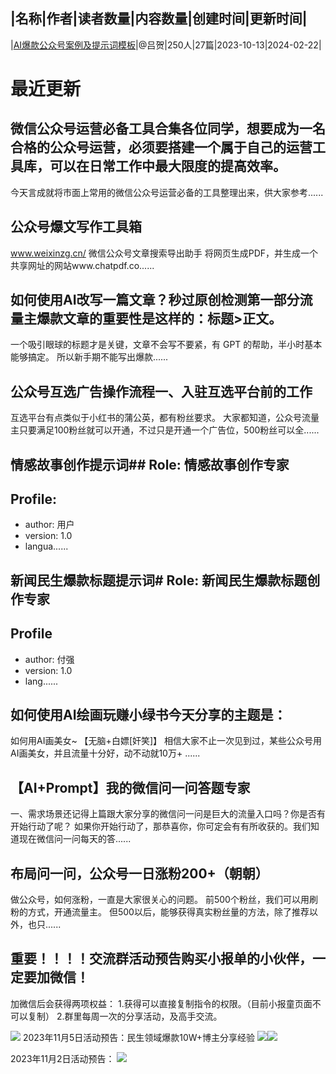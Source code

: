 |名称|作者|读者数量|内容数量|创建时间|更新时间|
---
|[AI爆款公众号案例及提示词模板](https://xiaobot.net/p/28281652201?refer=0b133df9-27dc-423b-8101-639049001c13)|@吕贺|250人|27篇|2023-10-13|2024-02-22|

# 最近更新
## 微信公众号运营必备工具合集各位同学，想要成为一名合格的公众号运营，必须要搭建一个属于自己的运营工具库，可以在日常工作中最大限度的提高效率。
今天言成就将市面上常用的微信公众号运营必备的工具整理出来，供大家参考......
## 公众号爆文写作工具箱
www.weixinzg.cn/   微信公众号文章搜索导出助手
将网页生成PDF，并生成一个共享网址的网站www.chatpdf.co......
## 如何使用AI改写一篇文章？秒过原创检测第一部分流量主爆款文章的重要性是这样的：标题&gt;正文。
一个吸引眼球的标题才是关键，文章不会写不要紧，有 GPT 的帮助，半小时基本能够搞定。
所以新手期不能写出爆款......
## 公众号互选广告操作流程一、入驻互选平台前的工作
互选平台有点类似于小红书的蒲公英，都有粉丝要求。
大家都知道，公众号流量主只要满足100粉丝就可以开通，不过只是开通一个广告位，500粉丝可以全......
## 情感故事创作提示词## Role: 情感故事创作专家

## Profile:
- author: 用户
- version: 1.0
- langua......
## 新闻民生爆款标题提示词# Role: 新闻民生爆款标题创作专家

## Profile
- author: 付强
- version: 1.0
- lang......
## 如何使用AI绘画玩赚小绿书今天分享的主题是：
如何用AI画美女~
【无脑+白嫖[奸笑]】
相信大家不止一次见到过，某些公众号用AI画美女，并且流量十分好，动不动就10万+
......
## 【AI+Prompt】我的微信问一问答题专家
一、需求场景还记得上篇跟大家分享的微信问一问是巨大的流量入口吗？你是否有开始行动了呢？
如果你开始行动了，那恭喜你，你可定会有有所收获的。我们知道现在微信问一问每天的答......
## 布局问一问，公众号一日涨粉200+（朝朝）
做公众号，如何涨粉，一直是大家很关心的问题。
前500个粉丝，我们可以用刷粉的方式，开通流量主。
但500以后，能够获得真实粉丝量的方法，除了推荐以外，也只......
## 重要！！！！交流群活动预告购买小报单的小伙伴，一定要加微信！
加微信后会获得两项权益：
1.获得可以直接复制指令的权限。（目前小报童页面不可以复制）
2.群里每周一次的分享活动，及高手交流。

<img src="https://static.xiaobot.net/file/2023-10-29/354770/43e127cdc650b24bb2f5f6ef29102a13.png">
2023年11月5日活动预告：民生领域爆款10W+博主分享经验
<img src="https://static.xiaobot.net/file/2023-11-03/354770/9bd2d2aa751a6f8e0368e35f33c68024.png"><img src="https://static.xiaobot.net/file/2023-11-03/354770/e7629ce032f5256fc19731de19a26158.png">

2023年11月2日活动预告：
<img src="https://static.xiaobot.net/file/2023-10-30/354770/27e7251948fee3a5d967a9a4c6d220e9.png">



